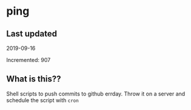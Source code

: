 # ping

## Last updated
2019-09-16

Incremented: 907

## What is this??
Shell scripts to push commits to github errday. Throw it on a server and schedule the script with `cron`
